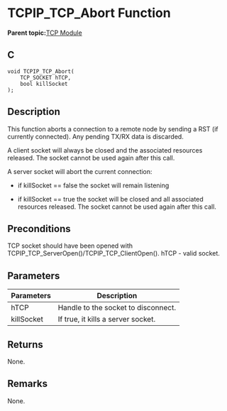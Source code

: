 # TCPIP\_TCP\_Abort Function

**Parent topic:**[TCP Module](GUID-9461917B-27CE-44ED-80DB-67D963896E8F.md)

## C

```
void TCPIP_TCP_Abort(
    TCP_SOCKET hTCP, 
    bool killSocket
);
```

## Description

This function aborts a connection to a remote node by sending a RST \(if currently connected\). Any pending TX/RX data is discarded.

A client socket will always be closed and the associated resources released. The socket cannot be used again after this call.

A server socket will abort the current connection:

-   if killSocket == false the socket will remain listening

-   if killSocket == true the socket will be closed and all associated resources released. The socket cannot be used again after this call.


## Preconditions

TCP socket should have been opened with TCPIP\_TCP\_ServerOpen\(\)/TCPIP\_TCP\_ClientOpen\(\). hTCP - valid socket.

## Parameters

|Parameters|Description|
|----------|-----------|
|hTCP|Handle to the socket to disconnect.|
|killSocket|If true, it kills a server socket.|

## Returns

None.

## Remarks

None.

